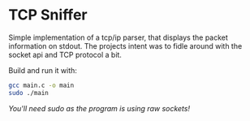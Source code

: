 # TCP Sniffer

Simple implementation of a tcp/ip parser, that displays the packet information
on stdout. The projects intent was to fidle around with the socket api and 
TCP protocol a bit.

Build and run it with:

```bash
gcc main.c -o main
sudo ./main
```
_You'll need sudo as the program is using raw sockets!_
